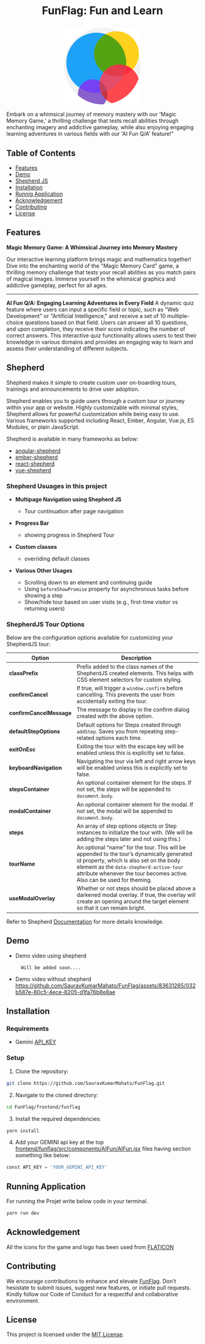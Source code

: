 

# <p align="center">FunFlag: Fun and Learn</p>

<p align="center">
    <img src="frontend/funflag/src/assets/images/sasa-game-logo.png" width=200 height=200 />
</p>


 Embark on a whimsical journey of memory mastery with our 'Magic Memory Game,' a thrilling challenge that tests recall abilities through enchanting imagery and addictive gameplay, while also enjoying engaging learning adventures in various fields with our 'AI Fun Q/A' feature!"

## Table of Contents

- [Features](#features)
- [Demo](#demo)
- [Shepherd JS](#shepherd)
- [Installation](#installation)
- [Runnig Application](#running-application)
- [Acknowledgement](#)
- [Contributing](#contributing)
- [License](#license)

## Features

**Magic Memory Game: A Whimsical Journey into Memory Mastery**

Our interactive learning platform brings magic and mathematics together! Dive into the enchanting world of the "Magic Memory Card" game, a thrilling memory challenge that tests your recall abilities as you match pairs of magical images. Immerse yourself in the whimsical graphics and addictive gameplay, perfect for all ages.

---

**AI Fun Q/A: Engaging Learning Adventures in Every Field**
A dynamic quiz feature where users can input a specific field or topic, such as "Web Development" or "Artificial Intelligence," and receive a set of 10 multiple-choice questions based on that field. Users can answer all 10 questions, and upon completion, they receive their score indicating the number of correct answers. This interactive quiz functionality allows users to test their knowledge in various domains and provides an engaging way to learn and assess their understanding of different subjects.


## Shepherd

Shepherd makes it simple to create custom user on-boarding tours, trainings and announcements to drive user adoption.

Shepherd enables you to guide users through a custom tour or journey within your app or website. Highly customizable with minimal styles, Shepherd allows for powerful customization while being easy to use. Various frameworks supported including React, Ember, Angular, Vue.js, ES Modules, or plain JavaScript.

Shepherd is available in many frameworks as below:

- [angular-shepherd](https://github.com/shepherd-pro/angular-shepherd)
- [ember-shepherd](https://github.com/shepherd-pro/ember-shepherd)
- [react-shepherd](https://github.com/shepherd-pro/react-shepherd)
- [vue-shepherd](https://github.com/shepherd-pro/vue-shepherd)


### Shepherd Usuages in this project 

- **Multipage Navigation using Shepherd JS**
    - Tour continuation after page navigation
- **Progress Bar**
    - showing progress in Shepherd Tour
- **Custom classes** 
    - overriding default classes

- **Various Other Usages**
  - Scrolling down to an element and continuing guide
  - Using `beforeShowPromise` property for asynchronous tasks before showing a step
  - Show/hide tour based on user visits (e.g., first-time visitor vs returning users)



### ShepherdJS Tour Options

Below are the configuration options available for customizing your ShepherdJS tour:

| Option                  | Description |
|-------------------------|-------------|
| **classPrefix**         | Prefix added to the class names of the ShepherdJS created elements. This helps with CSS element selectors for custom styling. |
| **confirmCancel**       | If true, will trigger a `window.confirm` before cancelling. This prevents the user from accidentally exiting the tour. |
| **confirmCancelMessage**| The message to display in the confirm dialog created with the above option. |
| **defaultStepOptions**  | Default options for Steps created through `addStep`. Saves you from repeating step-related options each time. |
| **exitOnEsc**           | Exiting the tour with the escape key will be enabled unless this is explicitly set to false. |
| **keyboardNavigation**  | Navigating the tour via left and right arrow keys will be enabled unless this is explicitly set to false. |
| **stepsContainer**      | An optional container element for the steps. If not set, the steps will be appended to `document.body`. |
| **modalContainer**      | An optional container element for the modal. If not set, the modal will be appended to `document.body`. |
| **steps**               | An array of step options objects or Step instances to initialize the tour with. (We will be adding the steps later and not using this.) |
| **tourName**            | An optional “name” for the tour. This will be appended to the tour’s dynamically generated id property, which is also set on the body element as the `data-shepherd-active-tour` attribute whenever the tour becomes active. Also can be used for theming. |
| **useModalOverlay**     | Whether or not steps should be placed above a darkened modal overlay. If true, the overlay will create an opening around the target element so that it can remain bright. |



Refer to Shepherd [Documentation](https://docs.shepherdpro.com/guides/install/) for more details knowledge.

## Demo
<!-- demo link -->
- Demo video using shepherd

        Will be added soon....


- Demo video without shepherd
https://github.com/SauravKumarMahato/FunFlag/assets/83631265/032b587e-80c5-4ece-8205-d1fa76b8e8ae




## Installation

### Requirements 
- Gemini [API_KEY](https://ai.google.dev/)  


### Setup

1. Clone the repository:

```bash
git clone https://github.com/SauravKumarMahato/FunFlag.git
```

2. Navigate to the cloned directory:

```bash
cd FunFlag/frontend/funflag
```

3. Install the required dependencies:

```bash
yarn install 
```

4. Add your GEMINI api key at the top [frontend/funflag/src/components/AIFun/AIFun.jsx](frontend/funflag/src/components/AIFun/AIFun.jsx) files having section something like below: 

```python
const API_KEY = 'YOUR_GEMINI_API_KEY'
```

## Running Application

For running the Projet write below code in your terminal.

```bash
yarn run dev
```

## Acknowledgement 

All the icons for the game and logo has been used from [FLATICON](https://www.flaticon.com/)

## Contributing

We encourage contributions to enhance and elevate [FunFlag](https://github.com/SauravKumarMahato/FunFlag.git). Don't hesistate to submit issues, suggest new features, or initiate pull requests. Kindly follow our Code of Conduct for a respectful and collaborative environment.

## License

This project is licensed under the [MIT License](/LICENSE).
